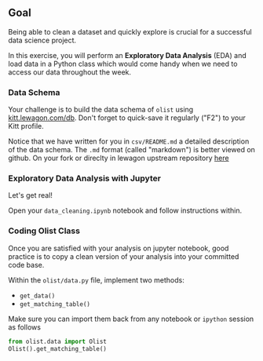 ## Goal

Being able to clean a dataset and quickly explore is crucial for a successful data science project.

In this exercise, you will perform an **Exploratory Data Analysis** (EDA) and load data in a Python class which would come handy when we need to access our data throughout the week.

### Data Schema

Your challenge is to build the data schema of `olist` using [kitt.lewagon.com/db](https://kitt.lewagon.com/db). Don't forget to quick-save it regularly ("F2") to your Kitt profile.

Notice that we have written for you in `csv/README.md` a detailed description of the data schema. The `.md` format (called "markdown") is better viewed on github. On your fork or direclty in lewagon upstream repository [here](https://github.com/lewagon/data-challenges/tree/master/04-Decision-Science/data)

### Exploratory Data Analysis with Jupyter

Let's get real!

Open your `data_cleaning.ipynb` notebook and follow instructions within.

### Coding Olist Class
Once you are satisfied with your analysis on jupyter notebook, good practice is to copy a clean version of your analysis into your committed code base.

Within the `olist/data.py` file, implement two methods:

- `get_data()`
- `get_matching_table()`

Make sure you can import them back from any notebook or `ipython` session as follows

```python
from olist.data import Olist
Olist().get_matching_table()
```
